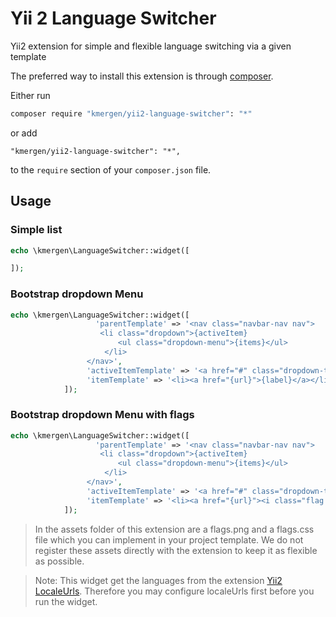 # Yii 2 Language Switcher
Yii2 extension for simple and flexible language switching via a given template

The preferred way to install this extension is through [composer](https://getcomposer.org/).

Either run

```bash
composer require "kmergen/yii2-language-switcher": "*"
```

or add

```
"kmergen/yii2-language-switcher": "*",
```

to the `require` section of your `composer.json` file.

## Usage


### Simple list
```php
echo \kmergen\LanguageSwitcher::widget([

]);
```
### Bootstrap dropdown Menu
```php
echo \kmergen\LanguageSwitcher::widget([
                   'parentTemplate' => '<nav class="navbar-nav nav">
                    <li class="dropdown">{activeItem}
                        <ul class="dropdown-menu">{items}</ul>
                     </li>   
                 </nav>',
                 'activeItemTemplate' => '<a href="#" class="dropdown-toggle" data-toggle="dropdown" role="button" aria-haspopup="true" aria-expanded="false">{label} <span class="caret"></span></a>',
                 'itemTemplate' => '<li><a href="{url}">{label}</a></li>'
            ]);
```


### Bootstrap dropdown Menu with flags
```php
echo \kmergen\LanguageSwitcher::widget([
                   'parentTemplate' => '<nav class="navbar-nav nav">
                    <li class="dropdown">{activeItem}
                        <ul class="dropdown-menu">{items}</ul>
                     </li>   
                 </nav>',
                 'activeItemTemplate' => '<a href="#" class="dropdown-toggle" data-toggle="dropdown" role="button" aria-haspopup="true" aria-expanded="false"><i class="flag flag-{language}"></i> {label} <span class="caret"></span></a>',
                 'itemTemplate' => '<li><a href="{url}"><i class="flag flag-{language}"></i> {label}</a></li>'
            ]);
```
> In the assets folder of this extension are a flags.png and a flags.css file which you can implement in your project template. We do not register these assets directly with the extension to keep it as flexible as possible. 

> Note: This widget get the languages from the extension [Yii2 LocaleUrls](https://github.com/codemix/yii2-localeurls/). Therefore you may configure localeUrls first before
you run the widget.
 


